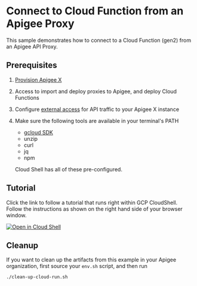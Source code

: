 # Connect to Cloud Function from an Apigee Proxy

This sample demonstrates how to connect to a Cloud Function (gen2) from an Apigee API Proxy.

## Prerequisites

1. [Provision Apigee X](https://cloud.google.com/apigee/docs/api-platform/get-started/provisioning-intro)

2. Access to import and deploy proxies to Apigee, and deploy Cloud Functions

3. Configure [external access](https://cloud.google.com/apigee/docs/api-platform/get-started/configure-routing#external-access) for API traffic to your Apigee X instance

4. Make sure the following tools are available in your terminal's PATH
    * [gcloud SDK](https://cloud.google.com/sdk/docs/install)
    * unzip
    * curl
    * jq
    * npm

   Cloud Shell has all of these pre-configured.

## Tutorial

Click the link to follow a tutorial that runs right within GCP
CloudShell. Follow the instructions as shown on the right hand side of your
browser window.

[![Open in Cloud Shell](https://gstatic.com/cloudssh/images/open-btn.png)](https://ssh.cloud.google.com/cloudshell/open?cloudshell_git_repo=https://github.com/GoogleCloudPlatform/apigee-samples&cloudshell_git_branch=main&cloudshell_workspace=.&cloudshell_tutorial=cloud-functions/docs/cloudshell-tutorial.md)

## Cleanup

If you want to clean up the artifacts from this example in your Apigee
organization, first source your `env.sh` script, and then run

```bash
./clean-up-cloud-run.sh
```
